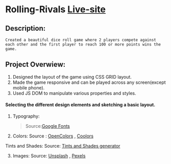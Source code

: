 # Rolling-Rivals [Live-site](https://rolling-rivals.netlify.app/)

## Description:

```
Created a beautiful dice roll game where 2 players compete against each other and the first player to reach 100 or more points wins the game.
```

## Project Overwiew:

1. Designed the layout of the game using CSS GRID layout.
2. Made the game responsive and can be played across any screen(except mobile phone).
3. Used JS DOM to manipulate various properties and styles.

#### Selecting the different design elements and sketching a basic layout.

1. Typography:

   > Source:[Google Fonts](https://fonts.google.com/)

2. Colors: Source : [OpenColors](https://yeun.github.io/open-color/) , [Coolors](https://coolors.co/palettes/trending)

Tints and Shades: Source: [Tints and Shades generator](https://maketintsandshades.com/)

3. Images: Source: [Unsplash](https://unsplash.com/) , [Pexels](https://www.pexels.com/)

